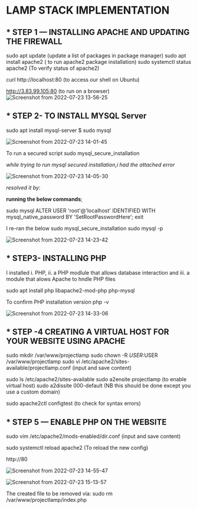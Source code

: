 # LAMP STACK IMPLEMENTATION

## * STEP 1 — INSTALLING APACHE AND UPDATING THE FIREWALL

sudo apt update (update a list of packages in package manager)
sudo apt install apache2 ( to run apache2 package installation)
sudo systemctl status apache2 (To verify status of apache2)

curl http://localhost:80 (to access our shell on Ubuntu)

http://3.83.99.105:80 (to run on a browser)
![Screenshot from 2022-07-23 13-56-25](https://user-images.githubusercontent.com/106885875/180605901-ab983533-88dc-4b57-a498-03c946c8809e.png)

## * STEP 2- TO INSTALL MYSQL Server

sudo apt install mysql-server
$ sudo mysql

![Screenshot from 2022-07-23 14-01-45](https://user-images.githubusercontent.com/106885875/180606076-c80d28bc-7cbd-4991-b3a2-bf8ad502ea03.png)

To run a secured script
sudo mysql_secure_installation

*while trying to run mysql secured installation,i had the attached error*

![Screenshot from 2022-07-23 14-05-30](https://user-images.githubusercontent.com/106885875/180607011-1e212c51-9375-41c0-bf4f-a03e51071f0a.png)

*resolved it by:*

__running the below commands__;

sudo mysql
ALTER USER 'root'@'localhost' IDENTIFIED WITH mysql_native_password BY 'SetRootPasswordHere';
exit

I re-ran the below
sudo mysql_secure_installation
sudo mysql -p

![Screenshot from 2022-07-23 14-23-42](https://user-images.githubusercontent.com/106885875/180606999-4460d489-ef05-45d0-b28f-bb86d8a322bc.png)

## * STEP3- INSTALLING PHP

I installed i. PHP, ii. a PHP modlule that allows database interaction and iii. a module that alows Apache to hndle PHP files

sudo apt install php libapache2-mod-php php-mysql

To confirm PHP installation version
php -v

![Screenshot from 2022-07-23 14-33-06](https://user-images.githubusercontent.com/106885875/180607275-228bfec8-68a4-4e02-83c2-4b0690dd1d98.png)

## * STEP -4 CREATING A VIRTUAL HOST FOR YOUR WEBSITE USING APACHE

sudo mkdir /var/www/projectlamp
sudo chown -R $USER:$USER /var/www/projectlamp
sudo vi /etc/apache2/sites-available/projectlamp.conf
  (input and save content)
 
sudo ls /etc/apache2/sites-available
sudo a2ensite projectlamp (to enable virtual host)
sudo a2dissite 000-default (NB this should be done except you use a custom domain)

sudo apache2ctl configtest (to check for syntax errors)

## * STEP 5 — ENABLE PHP ON THE WEBSITE

sudo vim /etc/apache2/mods-enabled/dir.conf
  (input and save content)
  
sudo systemctl reload apache2 (To reload the new config) 

http://<Public-IP-Address>80

 ![Screenshot from 2022-07-23 14-55-47](https://user-images.githubusercontent.com/106885875/180608165-1d4cb002-1ada-400b-b362-55235e307dee.png)
 
  ![Screenshot from 2022-07-23 15-13-57](https://user-images.githubusercontent.com/106885875/180608859-a8a590a2-92fd-465e-8090-b0ae135ee37c.png)

  The created file to be removed via: 
  sudo rm /var/www/projectlamp/index.php
  
